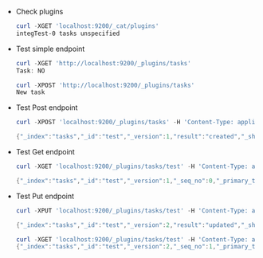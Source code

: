 - Check plugins
    ```powershell
    curl -XGET 'localhost:9200/_cat/plugins'
    integTest-0 tasks unspecified
    ```
- Test simple endpoint
    ```powershell
    curl -XGET 'http://localhost:9200/_plugins/tasks'
    Task: NO
    ```
    ```powershell
    curl -XPOST 'http://localhost:9200/_plugins/tasks'
    New task
    ```
  
- Test Post endpoint
    ```powershell
    curl -XPOST 'localhost:9200/_plugins/tasks' -H 'Content-Type: application/json' -d '{"title":"test", "description": "asd"}'
    
    {"_index":"tasks","_id":"test","_version":1,"result":"created","_shards":{"total":2,"successful":1,"failed":0},"_seq_no":0,"_primary_term":1}
    ```
- Test Get endpoint
    ```powershell
    curl -XGET 'localhost:9200/_plugins/tasks/test' -H 'Content-Type: application/json'

    {"_index":"tasks","_id":"test","_version":1,"_seq_no":0,"_primary_term":1,"found":true,"_source":{"title":"test","description":"asd","status":"PENDING"}}
    ```
- Test Put endpoint
    ```powershell
    curl -XPUT 'localhost:9200/_plugins/tasks/test' -H 'Content-Type: application/json' -d '{"title": "test", "description": "asdss"}'
    
    {"_index":"tasks","_id":"test","_version":2,"result":"updated","_shards":{"total":2,"successful":1,"failed":0},"_seq_no":1,"_primary_term":1,"get":{"_seq_no":1,"_primary_term":1,"found":true,"_source":{"title":"test","description":"asdss","status":"PENDING"}}}
    ```
    ```powershell
    curl -XGET 'localhost:9200/_plugins/tasks/test' -H 'Content-Type: application/json'
    {"_index":"tasks","_id":"test","_version":2,"_seq_no":1,"_primary_term":1,"found":true,"_source":{"title":"test","description":"asdss","status":"PENDING"}}
    ```
